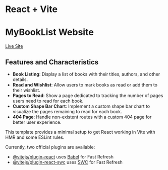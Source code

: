# React + Vite

# MyBookList Website

[Live Site](https://www.example.com)

## Features and Characteristics

- **Book Listing**: Display a list of books with their titles, authors, and other details.
- **Read and Wishlist**: Allow users to mark books as read or add them to their wishlist.
- **Pages to Read**: Show a page dedicated to tracking the number of pages users need to read for each book.
- **Custom Shape Bar Chart**: Implement a custom shape bar chart to visualize the pages remaining to read for each book.
- **404 Page**: Handle non-existent routes with a custom 404 page for better user experience.


This template provides a minimal setup to get React working in Vite with HMR and some ESLint rules.

Currently, two official plugins are available:

- [@vitejs/plugin-react](https://github.com/vitejs/vite-plugin-react/blob/main/packages/plugin-react/README.md) uses [Babel](https://babeljs.io/) for Fast Refresh
- [@vitejs/plugin-react-swc](https://github.com/vitejs/vite-plugin-react-swc) uses [SWC](https://swc.rs/) for Fast Refresh
